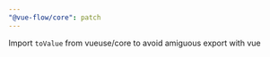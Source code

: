 ```yaml
---
"@vue-flow/core": patch
---
```


Import `toValue` from vueuse/core to avoid amiguous export with vue
